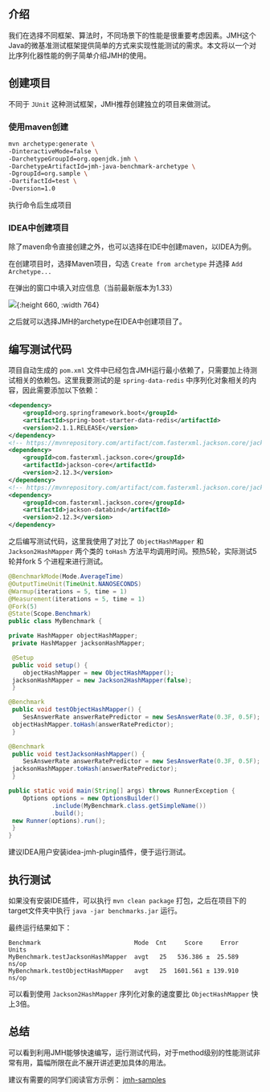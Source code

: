 ## 介绍 
我们在选择不同框架、算法时，不同场景下的性能是很重要考虑因素。JMH这个Java的微基准测试框架提供简单的方式来实现性能测试的需求。本文将以一个对比序列化器性能的例子简单介绍JMH的使用。
## 创建项目
不同于 `JUnit` 这种测试框架，JMH推荐创建独立的项目来做测试。
### 使用maven创建
  ``` bash 
  mvn archetype:generate \
  -DinteractiveMode=false \
  -DarchetypeGroupId=org.openjdk.jmh \
  -DarchetypeArtifactId=jmh-java-benchmark-archetype \
  -DgroupId=org.sample \
  -DartifactId=test \
  -Dversion=1.0
  ```
  执行命令后生成项目
### IDEA中创建项目

除了maven命令直接创建之外，也可以选择在IDE中创建maven，以IDEA为例。

在创建项目时，选择Maven项目，勾选 `Create from archetype` 并选择 `Add Archetype...`

在弹出的窗口中填入对应信息（当前最新版本为1.33）

![](https://noteedit.oss-cn-beijing.aliyuncs.com/uPic/Vu299C1632985257.png){:height 660, :width 764}

之后就可以选择JMH的archetype在IDEA中创建项目了。

## 编写测试代码 

项目自动生成的 `pom.xml` 文件中已经包含JMH运行最小依赖了，只需要加上待测试相关的依赖包。这里我要测试的是 `spring-data-redis` 中序列化对象相关的内容，因此需要添加以下依赖：

``` xml
<dependency>
    <groupId>org.springframework.boot</groupId>
    <artifactId>spring-boot-starter-data-redis</artifactId>
    <version>2.1.1.RELEASE</version>
</dependency>
<!-- https://mvnrepository.com/artifact/com.fasterxml.jackson.core/jackson-core -->
<dependency>
    <groupId>com.fasterxml.jackson.core</groupId>
    <artifactId>jackson-core</artifactId>
    <version>2.12.3</version>
</dependency>
<!-- https://mvnrepository.com/artifact/com.fasterxml.jackson.core/jackson-databind -->
<dependency>
    <groupId>com.fasterxml.jackson.core</groupId>
    <artifactId>jackson-databind</artifactId>
    <version>2.12.3</version>
</dependency>
```
之后编写测试代码，这里我使用了对比了 `ObjectHashMapper` 和 `Jackson2HashMapper` 两个类的 `toHash` 方法平均调用时间。预热5轮，实际测试5轮并fork 5 个进程来进行测试。

``` java
@BenchmarkMode(Mode.AverageTime)  
@OutputTimeUnit(TimeUnit.NANOSECONDS)  
@Warmup(iterations = 5, time = 1)  
@Measurement(iterations = 5, time = 1)  
@Fork(5)  
@State(Scope.Benchmark)  
public class MyBenchmark {  

private HashMapper objectHashMapper;  
 private HashMapper jacksonHashMapper;  

 @Setup  
 public void setup() {  
    objectHashMapper = new ObjectHashMapper();  
 jacksonHashMapper = new Jackson2HashMapper(false);  
 }  

@Benchmark  
 public void testObjectHashMapper() {  
    SesAnswerRate answerRatePredictor = new SesAnswerRate(0.3F, 0.5F);  
 objectHashMapper.toHash(answerRatePredictor);  
 }  

@Benchmark  
 public void testJacksonHashMapper() {  
    SesAnswerRate answerRatePredictor = new SesAnswerRate(0.3F, 0.5F);  
 jacksonHashMapper.toHash(answerRatePredictor);  
 }  

public static void main(String[] args) throws RunnerException {  
    Options options = new OptionsBuilder()  
            .include(MyBenchmark.class.getSimpleName())  
            .build();  
 new Runner(options).run();  
 }  
}
```
  建议IDEA用户安装idea-jmh-plugin插件，便于运行测试。
## 执行测试

如果没有安装IDE插件，可以执行 `mvn clean package` 打包，之后在项目下的target文件夹中执行 `java -jar benchmarks.jar` 运行。

最终运行结果如下：

```
Benchmark                          Mode  Cnt     Score     Error  Units
MyBenchmark.testJacksonHashMapper  avgt   25   536.386 ±  25.589  ns/op
MyBenchmark.testObjectHashMapper   avgt   25  1601.561 ± 139.910  ns/op
```

可以看到使用 `Jackson2HashMapper` 序列化对象的速度要比 `ObjectHashMapper` 快上3倍。

## 总结

可以看到利用JMH能够快速编写，运行测试代码，对于method级别的性能测试非常有用，篇幅所限在此不展开讲述更加具体的用法。

建议有需要的同学们阅读官方示例： [jmh-samples](http://hg.openjdk.java.net/code-tools/jmh/file/2be2df7dbaf8/jmh-samples/src/main/java/org/openjdk/jmh/samples/)
